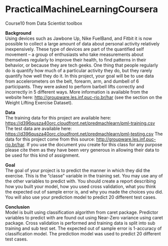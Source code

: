 # PracticalMachineLearningCoursera
Course10 from Data Scientist toolbox

**Background**     
Using devices such as Jawbone Up, Nike FuelBand, and Fitbit it is now possible to collect a large amount of data about personal activity relatively inexpensively.
These type of devices are part of the quantified self movement – a group of enthusiasts who take measurements about themselves regularly to
improve their health, to find patterns in their behavior, or because they are tech geeks. One thing that people regularly do is quantify
how much of a particular activity they do, but they rarely quantify how well they do it. 
In this project, your goal will be to use data from accelerometers on the belt, forearm, arm, and dumbell of 6 participants. 
They were asked to perform barbell lifts correctly and incorrectly in 5 different ways.
More information is available from the website here: http://groupware.les.inf.puc-rio.br/har (see the section on the Weight Lifting
Exercise Dataset).


**Data**     
The training data for this project are available here: https://d396qusza40orc.cloudfront.net/predmachlearn/pml-training.csv
The test data are available here: https://d396qusza40orc.cloudfront.net/predmachlearn/pml-testing.csv
The data for this project come from this source: http://groupware.les.inf.puc-rio.br/har. If you use the document you create for this class for any purpose please cite them as they have been very generous in allowing their data to be used for this kind of assignment.        

**Goal**     
The goal of your project is to predict the manner in which they did the exercise. This is the “classe” variable in the training set. You may use any of the other variables to predict with. You should create a report describing how you built your model, how you used cross validation, what you think the expected out of sample error is, and why you made the choices you did. You will also use your prediction model to predict 20 different test cases. 

**Conclusion**        
Model is built using classification algorithm from caret package.
Predictor variables to predict with are found out using Near-Zero variance using caret package. 
Cross validation is performed and training data is split into sub training and sub test set.
The expected out of sample error is 1-accuracy of classification model.
The prediction model was used to predict 20 different test cases.

